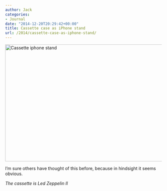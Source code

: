```yaml
---
author: Jack
categories:
- Journal
date: "2014-12-20T20:29:42+00:00"
title: Cassette case as iPhone stand
url: /2014/cassette-case-as-iphone-stand/
---
```


<img title="cassette-iphone-stand.jpg" src="/img/2014/12/cassette-iphone-stand.jpg" alt="Cassette iphone stand" width="600" height="375" border="0" />

I’m sure others have thought of this before, because in hindsight it seems obvious. 

_The cassette is Led Zeppelin II_